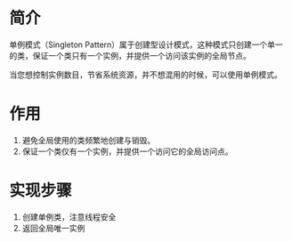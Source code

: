 # 简介
单例模式（Singleton Pattern）属于创建型设计模式，这种模式只创建一个单一的类，保证一个类只有一个实例，并提供一个访问该实例的全局节点。

当您想控制实例数目，节省系统资源，并不想混用的时候，可以使用单例模式。

# 作用
1. 避免全局使用的类频繁地创建与销毁。
2. 保证一个类仅有一个实例，并提供一个访问它的全局访问点。

# 实现步骤
1. 创建单例类，注意线程安全
2. 返回全局唯一实例

